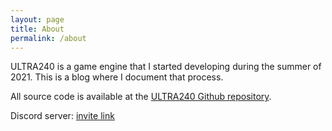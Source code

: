 ```yaml
---
layout: page
title: About
permalink: /about
---
```


ULTRA240 is a game engine that I started developing during the summer of 2021.
This is a blog where I document that process.

All source code is available at the [ULTRA240 Github repository](https://github.com/3snowp7im/ultra240).

Discord server: [invite link](https://discord.gg/qVfh8s923P)

